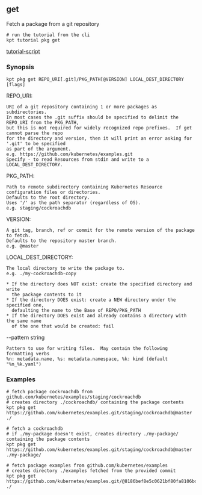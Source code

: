 ## get

Fetch a package from a git repository

<link rel="stylesheet" type="text/css" href="/kpt/gifs/asciinema-player.css" />
<asciinema-player src="/kpt/gifs/pkg-get.cast" speed="1" theme="solarized-dark" cols="100" rows="26" font-size="medium" idle-time-limit="1"></asciinema-player>
<script src="/kpt/gifs/asciinema-player.js"></script>

    # run the tutorial from the cli
    kpt tutorial pkg get

[tutorial-script]

### Synopsis

    kpt pkg get REPO_URI[.git]/PKG_PATH[@VERSION] LOCAL_DEST_DIRECTORY [flags]

  REPO_URI:

    URI of a git repository containing 1 or more packages as subdirectories.
    In most cases the .git suffix should be specified to delimit the REPO_URI from the PKG_PATH,
    but this is not required for widely recognized repo prefixes.  If get cannot parse the repo
    for the directory and version, then it will print an error asking for '.git' to be specified
    as part of the argument.
    e.g. https://github.com/kubernetes/examples.git
    Specify - to read Resources from stdin and write to a LOCAL_DEST_DIRECTORY.

  PKG_PATH:

    Path to remote subdirectory containing Kubernetes Resource configuration files or directories.
    Defaults to the root directory.
    Uses '/' as the path separator (regardless of OS).
    e.g. staging/cockroachdb

  VERSION:

    A git tag, branch, ref or commit for the remote version of the package to fetch.
    Defaults to the repository master branch.
    e.g. @master

  LOCAL_DEST_DIRECTORY:

    The local directory to write the package to.
    e.g. ./my-cockroachdb-copy

    * If the directory does NOT exist: create the specified directory and write
      the package contents to it
    * If the directory DOES exist: create a NEW directory under the specified one,
      defaulting the name to the Base of REPO/PKG_PATH
    * If the directory DOES exist and already contains a directory with the same name
      of the one that would be created: fail

  --pattern string
  
    Pattern to use for writing files.  May contain the following formatting verbs
    %n: metadata.name, %s: metadata.namespace, %k: kind (default "%n_%k.yaml")

### Examples

    # fetch package cockroachdb from github.com/kubernetes/examples/staging/cockroachdb
    # creates directory ./cockroachdb/ containing the package contents
    kpt pkg get https://github.com/kubernetes/examples.git/staging/cockroachdb@master ./

    # fetch a cockroachdb
    # if ./my-package doesn't exist, creates directory ./my-package/ containing the package contents
    kpt pkg get https://github.com/kubernetes/examples.git/staging/cockroachdb@master ./my-package/

    # fetch package examples from github.com/kubernetes/examples
    # creates directory ./examples fetched from the provided commit
    kpt pkg get https://github.com/kubernetes/examples.git/@8186bef8e5c0621bf80fa8106bd595aae8b62884 ./

### 

[tutorial-script]: ../gifs/pkg-get.sh
